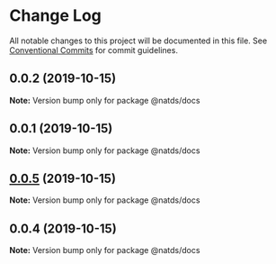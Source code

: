 # Change Log

All notable changes to this project will be documented in this file.
See [Conventional Commits](https://conventionalcommits.org) for commit guidelines.

## 0.0.2 (2019-10-15)

**Note:** Version bump only for package @natds/docs

## 0.0.1 (2019-10-15)

**Note:** Version bump only for package @natds/docs

## [0.0.5](https://github.com/natura-cosmeticos/natds/compare/@natds/docs@0.0.4...@natds/docs@0.0.5) (2019-10-15)

**Note:** Version bump only for package @natds/docs

## 0.0.4 (2019-10-15)

**Note:** Version bump only for package @natds/docs
